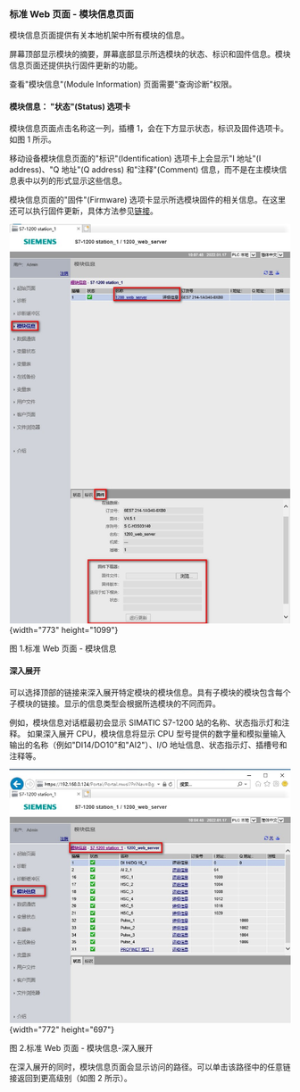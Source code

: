 ### 标准 Web 页面 - 模块信息页面

模块信息页面提供有关本地机架中所有模块的信息。

屏幕顶部显示模块的摘要，屏幕底部显示所选模块的状态、标识和固件信息。模块信息页面还提供执行固件更新的功能。

查看\"模块信息\"(Module Information) 页面需要\"查询诊断\"权限。

#### 模块信息： \"状态\"(Status) 选项卡

模块信息页面点击名称这一列，插槽
1，会在下方显示状态，标识及固件选项卡。如图 1 所示。

移动设备模块信息页面的\"标识\"(Identification) 选项卡上会显示\"I
地址\"(I address)、\"Q 地址\"(Q address) 和\"注释\"(Comment)
信息，而不是在主模块信息表中以列的形式显示这些信息。

模块信息页面的\"固件\"(Firmware)
选项卡显示所选模块固件的相关信息。在这里还可以执行固件更新，具体方法参见[链接](../../../04-version/03-firmware_update/01-CPU.htm#b)。

![](images/06-01.jpg){width="773" height="1099"}

图 1.标准 Web 页面 - 模块信息

#### 深入展开

可以选择顶部的链接来深入展开特定模块的模块信息。具有子模块的模块包含每个子模块的链接。显示的信息类型会根据所选模块的不同而异。

例如，模块信息对话框最初会显示 SIMATIC S7-1200
站的名称、状态指示灯和注释。 如果深入展开 CPU，模块信息将显示 CPU
型号提供的数字量和模拟量输入输出的名称（例如\"DI14/DO10\"和\"AI2\"）、I/O
地址信息、状态指示灯、插槽号和注释等。

![](images/06-02.jpg){width="772" height="697"}

图 2.标准 Web 页面 - 模块信息-深入展开

在深入展开的同时，模块信息页面会显示访问的路径。可以单击该路径中的任意链接返回到更高级别（如图
2 所示）。
